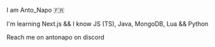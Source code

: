 I am Anto_Napo :fr:

I'm learning Next.js && I know JS (TS), Java, MongoDB, Lua && Python

Reach me on antonapo on discord

<!-- MarkDown is annoying af -->
